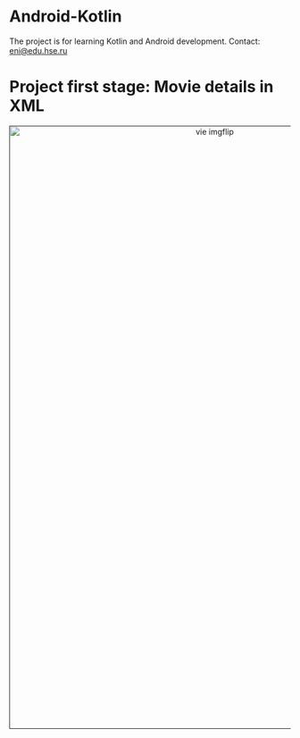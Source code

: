 # Android-Kotlin
The project is for learning Kotlin and Android development.
Contact: eni@edu.hse.ru
# Project first stage: Movie details in XML  

<p align="center">
    <a href=""https://imgflip.com/gif/4t74d2"><img width="720" height="1080" src="https://i.imgflip.com/4t738o.gif" title="vie imgflip"></a>
</p>
